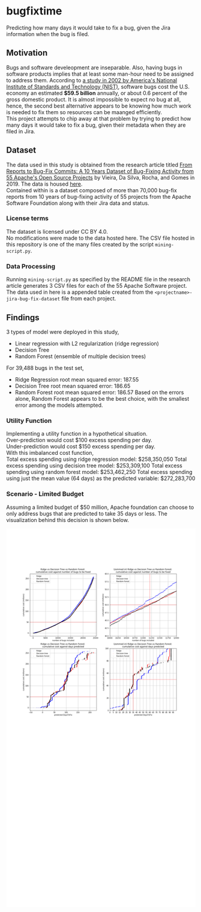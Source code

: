 # bugfixtime
Predicting how many days it would take to fix a bug, given the Jira information when the bug is filed.

## Motivation
Bugs and software develeopment are inseparable. Also, having bugs in software products implies that at least some man-hour need to be assigned to address them. According to [a study in 2002 by America's National Institute of Standards and Technology (NIST)](http://www.abeacha.com/NIST_press_release_bugs_cost.htm), software bugs cost the U.S. economy an estimated **$59.5 billion** annually, or about 0.6 percent of the gross domestic product. It is almost impossible to expect no bug at all, hence, the second best alternative appears to be knowing how much work is needed to fix them so resources can be maanged efficiently.  
This project attempts to chip away at that problem by trying to predict how many days it would take to fix a bug, given their metadata when they are filed in Jira.

## Dataset
The data used in this study is obtained from the research article titled [From Reports to Bug-Fix Commits: A 10
Years Dataset of Bug-Fixing Activity from 55 Apache's Open Source Projects](https://dl.acm.org/doi/10.1145/3345629.3345639) by Vieira, Da Silva, Rocha, and Gomes in 2019. The data is
housed [here](https://figshare.com/articles/Replication_Package_-_PROMISE_19/8852084).  
Contained within is a dataset composed of more than 70,000 bug-fix reports from 10 years of bug-fixing activity
of 55 projects from the Apache Software Foundation along with their Jira data and status.

### License terms
The dataset is licensed under CC BY 4.0.  
No modifications were made to the data hosted here. The CSV file hosted in this repository is one of the many files created by the script `mining-script.py`.

### Data Processing
Running `mining-script.py` as specified by the README file in the research article generates 3 CSV files for each of the 55 Apache Software project. The data used in here is a appended table created from the `<projectname>-jira-bug-fix-dataset` file from each project.

## Findings
3 types of model were deployed in this study,
- Linear regression with L2 regularization (ridge regression)
- Decision Tree
- Random Forest (ensemble of multiple decision trees)

For 39,488 bugs in the test set,
- Ridge Regression root mean squared error: 187.55
- Decision Tree root mean squared error: 186.65
- Random Forest root mean squared error: 186.57
Based on the errors alone, Random Forest appears to be the best choice, with the smallest error among the models attempted.  
### Utility Function
Implementing a utility function in a hypothetical situation.  
Over-prediction would cost $100 excess spending per day.  
Under-prediction would cost $150 excess spending per day.  
With this imbalanced cost function,  
Total excess spending using ridge regression model: $258,350,050
Total excess spending using decision tree model: $253,309,100
Total excess spending using random forest model: $253,462,250
Total excess spending using just the mean value (64 days) as the predicted variable: $272,283,700

### Scenario - Limited Budget
Assuming a limited budget of $50 million, Apache foundation can choose to only address bugs that are predicted to take 35 days or less. The visualization behind this decision is shown below.

![limited-budget](limited-budget-plot.png)
